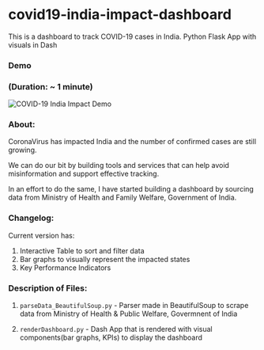 # covid19-india-impact-dashboard
This is a dashboard to track COVID-19 cases in India. Python Flask App with visuals in Dash

### Demo
### (Duration: ~ 1 minute)
![COVID-19 India Impact Demo](https://github.com/devAmoghS/covid19-india-impact-dashboard/blob/master/demo.gif)


### About:

CoronaVirus has impacted India and the number of confirmed cases are still growing. 

We can do our bit by building tools and services that can help avoid misinformation and support effective tracking.

In an effort to do the same, I have started building a dashboard by sourcing data from Ministry of Health and Family Welfare, Government of India.

### Changelog:
Current version has:
1. Interactive Table to sort and filter data
2. Bar graphs to visually represent the impacted states
3. Key Performance Indicators

### Description of Files:
1. `parseData_BeautifulSoup.py` - Parser made in BeautifulSoup to scrape data from Ministry of Health & Public Welfare, Govermnent of India

2. `renderDashboard.py` - Dash App that is rendered with visual components(bar graphs, KPIs) to display the dashboard

